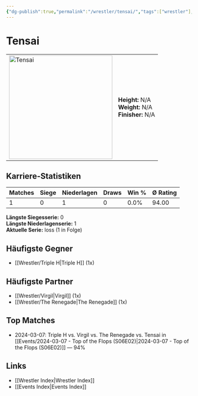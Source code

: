 ```yaml
---
{"dg-publish":true,"permalink":"/wrestler/tensai/","tags":["wrestler"],"noteIcon":"","created":"2025-08-11T09:33:21.290+02:00"}
---
```



# Tensai

<table>
<tr>
<td><img src="Tensai.png" width="280" alt="Tensai"></td>
<td>
<b>Height:</b> N/A<br>
<b>Weight:</b> N/A<br>
<b>Finisher:</b> N/A<br>
</td>
</tr>
</table>

## Karriere-Statistiken

| Matches | Siege | Niederlagen | Draws | Win % | Ø Rating |
|---------|-------|-------------|-------|-------|-----------|
| 1 | 0 | 1 | 0 | 0.0% | 94.00 |

**Längste Siegesserie:** 0<br>**Längste Niederlagenserie:** 1<br>**Aktuelle Serie:** loss (1 in Folge)


## Häufigste Gegner
- [[Wrestler/Triple H\|Triple H]] (1x)

## Häufigste Partner
- [[Wrestler/Virgil\|Virgil]] (1x)
- [[Wrestler/The Renegade\|The Renegade]] (1x)

## Top Matches
- 2024-03-07: Triple H vs. Virgil vs. The Renegade vs. Tensai in [[Events/2024-03-07 - Top of the Flops (S06E02)\|2024-03-07 - Top of the Flops (S06E02)]] — 94%

## Links
- [[Wrestler Index\|Wrestler Index]]
- [[Events Index\|Events Index]]
